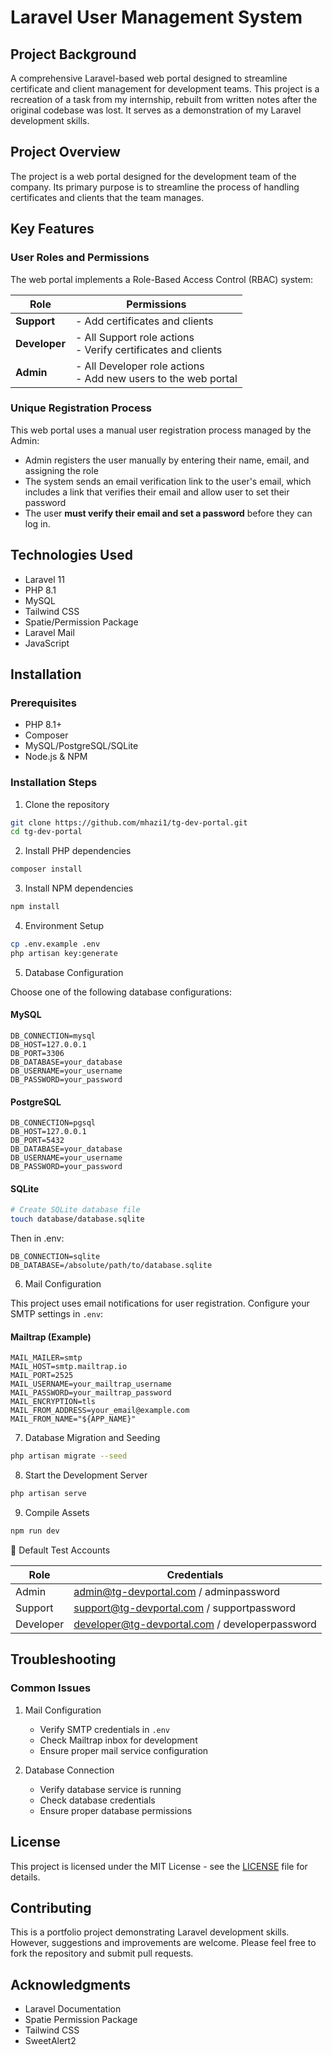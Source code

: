 # Laravel User Management System

## Project Background

A comprehensive Laravel-based web portal designed to streamline certificate and client management for development teams. This project is a recreation of a task from my internship, rebuilt from written notes after the original codebase was lost. It serves as a demonstration of my Laravel development skills.

## Project Overview

The project is a web portal designed for the development team of the company. Its primary purpose is to streamline the process of handling certificates and clients that the team manages.

## Key Features

### User Roles and Permissions

The web portal implements a Role-Based Access Control (RBAC) system:

| Role | Permissions |
|------|-------------|
| **Support** | - Add certificates and clients |
| **Developer** | - All Support role actions<br>- Verify certificates and clients |
| **Admin** | - All Developer role actions<br>- Add new users to the web portal |

### Unique Registration Process

This web portal uses a manual user registration process managed by the Admin:
- Admin registers the user manually by entering their name, email, and assigning the role
- The system sends an email verification link to the user's email, which includes a link that verifies their email and allow user to set their password
- The user **must verify their email and set a password** before they can log in.

## Technologies Used

- Laravel 11
- PHP 8.1
- MySQL
- Tailwind CSS
- Spatie/Permission Package
- Laravel Mail
- JavaScript

## Installation

### Prerequisites

- PHP 8.1+
- Composer
- MySQL/PostgreSQL/SQLite
- Node.js & NPM

### Installation Steps

1. Clone the repository
```bash
git clone https://github.com/mhazi1/tg-dev-portal.git
cd tg-dev-portal
```

2. Install PHP dependencies
```bash
composer install
```

3. Install NPM dependencies
```bash
npm install
```

4. Environment Setup
```bash
cp .env.example .env
php artisan key:generate
```

5. Database Configuration

Choose one of the following database configurations:

#### MySQL
```env
DB_CONNECTION=mysql
DB_HOST=127.0.0.1
DB_PORT=3306
DB_DATABASE=your_database
DB_USERNAME=your_username
DB_PASSWORD=your_password
```

#### PostgreSQL
```env
DB_CONNECTION=pgsql
DB_HOST=127.0.0.1
DB_PORT=5432
DB_DATABASE=your_database
DB_USERNAME=your_username
DB_PASSWORD=your_password
```

#### SQLite
```bash
# Create SQLite database file
touch database/database.sqlite
```
Then in .env:
```env
DB_CONNECTION=sqlite
DB_DATABASE=/absolute/path/to/database.sqlite
```

6. Mail Configuration

This project uses email notifications for user registration. Configure your SMTP settings in `.env`:

#### Mailtrap (Example)
```env
MAIL_MAILER=smtp
MAIL_HOST=smtp.mailtrap.io
MAIL_PORT=2525
MAIL_USERNAME=your_mailtrap_username
MAIL_PASSWORD=your_mailtrap_password
MAIL_ENCRYPTION=tls
MAIL_FROM_ADDRESS=your_email@example.com
MAIL_FROM_NAME="${APP_NAME}"
```

7. Database Migration and Seeding
```bash
php artisan migrate --seed
```

8. Start the Development Server
```bash
php artisan serve
```

9. Compile Assets
```bash
npm run dev
```


🔑 Default Test Accounts

| Role | Credentials |
|------|-------------|
| Admin | admin@tg-devportal.com / adminpassword |
| Support | support@tg-devportal.com / supportpassword |
| Developer | developer@tg-devportal.com / developerpassword |


## Troubleshooting

### Common Issues

1. Mail Configuration
   - Verify SMTP credentials in `.env`
   - Check Mailtrap inbox for development
   - Ensure proper mail service configuration

2. Database Connection
   - Verify database service is running
   - Check database credentials
   - Ensure proper database permissions

## License
This project is licensed under the MIT License - see the [LICENSE](LICENSE) file for details.

## Contributing
This is a portfolio project demonstrating Laravel development skills. However, suggestions and improvements are welcome. Please feel free to fork the repository and submit pull requests.

## Acknowledgments
- Laravel Documentation
- Spatie Permission Package
- Tailwind CSS
- SweetAlert2
